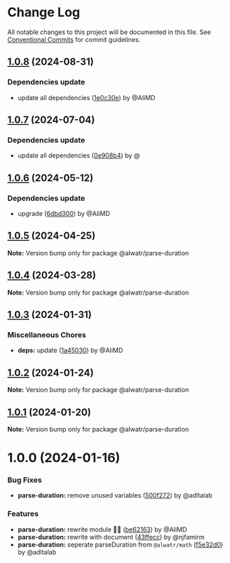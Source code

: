 # Change Log

All notable changes to this project will be documented in this file.
See [Conventional Commits](https://conventionalcommits.org) for commit guidelines.

## [1.0.8](https://github.com/Alwatr/nanolib/compare/@alwatr/parse-duration@1.0.7...@alwatr/parse-duration@1.0.8) (2024-08-31)

### Dependencies update

* update all dependencies ([1e0c30e](https://github.com/Alwatr/nanolib/commit/1e0c30e6a3a8e19deb5185814e24ab6c08dca573)) by @AliMD

## [1.0.7](https://github.com/Alwatr/nanolib/compare/@alwatr/parse-duration@1.0.6...@alwatr/parse-duration@1.0.7) (2024-07-04)

### Dependencies update

* update all dependencies ([0e908b4](https://github.com/Alwatr/nanolib/commit/0e908b476a6b976ec2447f864c8cafcbb8a0f099)) by @

## [1.0.6](https://github.com/Alwatr/nanolib/compare/@alwatr/parse-duration@1.0.5...@alwatr/parse-duration@1.0.6) (2024-05-12)

### Dependencies update

* upgrade ([6dbd300](https://github.com/Alwatr/nanolib/commit/6dbd300642c9bcc9e7d0b281e244bf1b06eb1c38)) by @AliMD

## [1.0.5](https://github.com/Alwatr/nanolib/compare/@alwatr/parse-duration@1.0.4...@alwatr/parse-duration@1.0.5) (2024-04-25)

**Note:** Version bump only for package @alwatr/parse-duration

## [1.0.4](https://github.com/Alwatr/nanolib/compare/@alwatr/parse-duration@1.0.3...@alwatr/parse-duration@1.0.4) (2024-03-28)

**Note:** Version bump only for package @alwatr/parse-duration

## [1.0.3](https://github.com/Alwatr/nanolib/compare/@alwatr/parse-duration@1.0.2...@alwatr/parse-duration@1.0.3) (2024-01-31)

### Miscellaneous Chores

* **deps:** update ([1a45030](https://github.com/Alwatr/nanolib/commit/1a450305440b710a300787d4ca24b1ed8c6a39d7)) by @AliMD

## [1.0.2](https://github.com/Alwatr/nanolib/compare/@alwatr/parse-duration@1.0.1...@alwatr/parse-duration@1.0.2) (2024-01-24)

**Note:** Version bump only for package @alwatr/parse-duration

## [1.0.1](https://github.com/Alwatr/nanolib/compare/@alwatr/parse-duration@1.0.0...@alwatr/parse-duration@1.0.1) (2024-01-20)

**Note:** Version bump only for package @alwatr/parse-duration

# 1.0.0 (2024-01-16)

### Bug Fixes

- **parse-duration:** remove unused variables ([500f272](https://github.com/Alwatr/nanolib/commit/500f2727373daf12b6b8b84032244a88f197948e)) by @adltalab

### Features

- **parse-duration:** rewrite module 🤦🏻 ([be62163](https://github.com/Alwatr/nanolib/commit/be6216345cb3d4458307f55b8ae44f5ac60dda89)) by @AliMD
- **parse-duration:** rewrite with document ([43ffecc](https://github.com/Alwatr/nanolib/commit/43ffeccbc4a859ad838938a63fd52c82654cc9bb)) by @njfamirm
- **parse-duration:** seperate parseDuration from `@alwatr/math` ([f5e32d0](https://github.com/Alwatr/nanolib/commit/f5e32d080be1b5355463f77a2f23fbd0955b8b67)) by @adltalab

